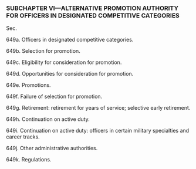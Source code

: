 ### SUBCHAPTER VI—ALTERNATIVE PROMOTION AUTHORITY FOR OFFICERS IN DESIGNATED COMPETITIVE CATEGORIES ###

Sec.

649a. Officers in designated competitive categories.

649b. Selection for promotion.

649c. Eligibility for consideration for promotion.

649d. Opportunities for consideration for promotion.

649e. Promotions.

649f. Failure of selection for promotion.

649g. Retirement: retirement for years of service; selective early retirement.

649h. Continuation on active duty.

649i. Continuation on active duty: officers in certain military specialties and career tracks.

649j. Other administrative authorities.

649k. Regulations.